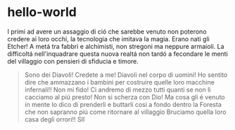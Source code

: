 # hello-world
I primi ad avere un assaggio di ció che sarebbe venuto non poterono credere ai loro occhi, la tecnologia che imitava la magia. Erano nati gli Etcher! A metá tra fabbri e alchimisti, non stregoni ma neppure armaioli. La difficoltá nell'inquadrare questa nuova realtá non tardó a fecondare le menti del villaggio con pensieri di sfiducia e timore. 

> Sono dei Diavoli! Credete a me! Diavoli nel corpo di uomini!
> Ho sentito dire che ammazzano i bambini per costruire quelle loro macchine infernali!!
> Non mi fido!
> Ci andremo di mezzo tutti quanti se non li cacciamo al piú presto! Non si scherza con Dio! Ma cosa gli é venuto in mente
> Io dico di prenderli e buttarli cosí a fondo dentro la Foresta che non sapranno piú come ritornare al villaggio
> Bruciamo quella loro casa degli orrori!!
> SII
